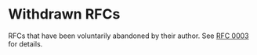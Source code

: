 # Withdrawn RFCs

RFCs that have been voluntarily abandoned by their author. See [RFC
0003](https://github.com/multinet-app/multinet-rfcs/tree/master/final/0003-rfc_process)
for details.
